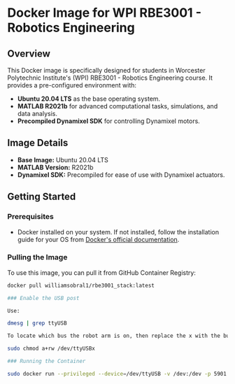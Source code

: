 # Docker Image for WPI RBE3001 - Robotics Engineering

## Overview

This Docker image is specifically designed for students in Worcester Polytechnic Institute's (WPI) RBE3001 - Robotics Engineering course. It provides a pre-configured environment with:

- **Ubuntu 20.04 LTS** as the base operating system.
- **MATLAB R2021b** for advanced computational tasks, simulations, and data analysis.
- **Precompiled Dynamixel SDK** for controlling Dynamixel motors.

## Image Details

- **Base Image:** Ubuntu 20.04 LTS
- **MATLAB Version:** R2021b
- **Dynamixel SDK:** Precompiled for ease of use with Dynamixel actuators.

## Getting Started

### Prerequisites

- Docker installed on your system. If not installed, follow the installation guide for your OS from [Docker's official documentation](https://docs.docker.com/get-docker/).

### Pulling the Image

To use this image, you can pull it from GitHub Container Registry:

```bash
docker pull williamsobral1/rbe3001_stack:latest

### Enable the USB post

Use:

dmesg | grep ttyUSB

To locate which bus the robot arm is on, then replace the x with the bus and run:

sudo chmod a+rw /dev/ttyUSBx

### Running the Container

sudo docker run --privileged --device=/dev/ttyUSB -v /dev:/dev -p 5901:5901 -p 6080:6080 --shm-size=1024M ml:r2021b -vnc
